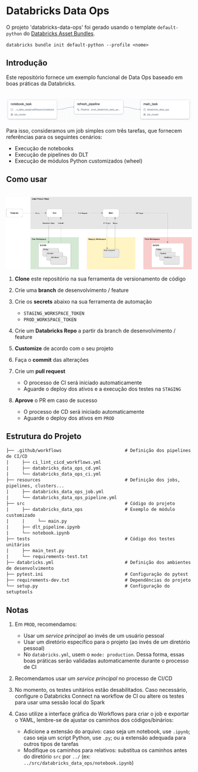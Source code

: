 # Databricks Data Ops

O projeto 'databricks-data-ops' foi gerado usando o template `default-python` do [Databricks Asset Bundles](https://docs.databricks.com/en/dev-tools/bundles/index.html).
```
databricks bundle init default-python --profile <nome>
```

## Introdução

Este repositório fornece um exemplo funcional de Data Ops baseado em boas práticas da Databricks.<br><br>

<img src="https://github.com/vorodrigues/databricks-data-ops/blob/main/img/worflow.png?raw=true" width=1000/>

Para isso, consideramos um job simples com três tarefas, que fornecem referências para os seguintes cenários: 
* Execução de notebooks
* Execução de pipelines do DLT
* Execução de módulos Python customizados (wheel)

## Como usar
<br>
<img src="https://github.com/vorodrigues/databricks-data-ops/blob/main/img/data-ops.png?raw=true" width=1000/>

1. **Clone** este repositório na sua ferramenta de versionamento de código

1. Crie uma **branch** de desenvolvimento / feature

1. Crie os **secrets** abaixo na sua ferramenta de automação
   * `STAGING_WORKSPACE_TOKEN`
   * `PROD_WORKSPACE_TOKEN`

1. Crie um **Databricks Repo** a partir da branch de desenvolvimento / feature

1. **Customize** de acordo com o seu projeto

1. Faça o **commit** das alterações

1. Crie um **pull request**
   * O processo de CI será iniciado automaticamente
   * Aguarde o deploy dos ativos e a execução dos testes na `STAGING`

1. **Aprove** o PR em caso de sucesso
   * O processo de CD será iniciado automaticamente
   * Aguarde o deploy dos ativos em `PROD`

## Estrutura do Projeto

```
├── .github/workflows                        # Definição dos pipelines de CI/CD
|     ├── ci_lint_cicd_workflows.yml
|     ├── databricks_data_ops_cd.yml
|     └── databricks_data_ops_ci.yml
├── resources                                # Definição dos jobs, pipelines, clusters...
|     ├── databricks_data_ops_job.yml
|     └── databricks_data_ops_pipeline.yml
├── src                                      # Código do projeto
|     ├── databricks_data_ops                # Exemplo de módulo customizado
|     |     └── main.py
|     ├── dlt_pipeline.ipynb
|     └── notebook.ipynb
├── tests                                    # Código dos testes unitários
|     ├── main_test.py
|     └── requirements-test.txt
├── databricks.yml                           # Definição dos ambientes de desenvolvimento
├── pytest.ini                               # Configuração do pytest
├── requirements-dev.txt                     # Dependências do projeto
└── setup.py                                 # Configuração do setuptools
```

## Notas

1. Em `PROD`, recomendamos:
   * Usar um *service principal* ao invés de um usuário pessoal
   * Usar um diretório específico para o projeto (ao invés de um diretório pessoal)
   * No `databricks.yml`, usem o `mode: production`. Dessa forma, essas boas práticas serão validadas automaticamente durante o processo de CI

1. Recomendamos usar um *service principal* no processo de CI/CD

1. No momento, os testes unitários estão desabilitados. Caso necessário, configure o Databricks Connect na workflow de CI ou altere os testes para usar uma sessão local do Spark

1. Caso utilize a interface gráfica do Workflows para criar o job e exportar o YAML, lembre-se de ajustar os caminhos dos códigos/binários:
   * Adicione a extensão do arquivo: caso seja um notebook, use `.ipynb`; caso seja um script Python, use `.py`; ou a extensão adequada para outros tipos de tarefas
   * Modifique os caminhos para relativos: substitua os caminhos antes do diretório `src` por `../` (ex: `../src/databricks_data_ops/notebook.ipynb`)